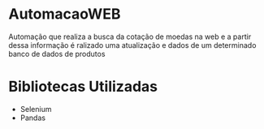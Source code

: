 # AutomacaoWEB
Automação que realiza a busca da cotação de moedas na web e a partir dessa informação é ralizado uma atualização e dados de um determinado banco de dados de produtos
# Bibliotecas Utilizadas
+ Selenium
+ Pandas
